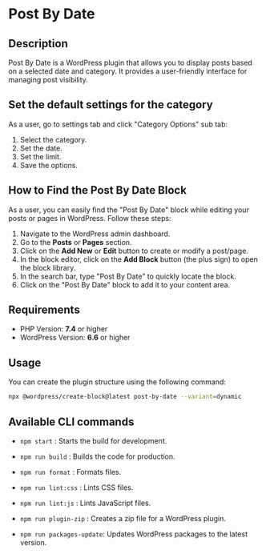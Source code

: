 # Post By Date

## Description
Post By Date is a WordPress plugin that allows you to display posts based on a selected date and category. It provides a user-friendly interface for managing post visibility.

## Set the default settings for the category

As a user, go to settings tab and click "Category Options" sub tab:

1. Select the category.
2. Set the date.
3. Set the limit.
4. Save the options.

## How to Find the Post By Date Block

As a user, you can easily find the "Post By Date" block while editing your posts or pages in WordPress. Follow these steps:

1. Navigate to the WordPress admin dashboard.
2. Go to the **Posts** or **Pages** section.
3. Click on the **Add New** or **Edit** button to create or modify a post/page.
4. In the block editor, click on the **Add Block** button (the plus sign) to open the block library.
5. In the search bar, type "Post By Date" to quickly locate the block.
6. Click on the "Post By Date" block to add it to your content area.

## Requirements
- PHP Version: **7.4** or higher
- WordPress Version: **6.6** or higher

## Usage
You can create the plugin structure using the following command:

```bash
npx @wordpress/create-block@latest post-by-date --variant=dynamic
```
## Available CLI commands

- `npm start` : Starts the build for development.

- `npm run build` : Builds the code for production.

- `npm run format` : Formats files.

- `npm run lint:css` : Lints CSS files.

- `npm run lint:js` : Lints JavaScript files.

- `npm run plugin-zip` : Creates a zip file for a WordPress plugin.

- `npm run packages-update`: Updates WordPress packages to the latest version.

